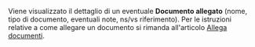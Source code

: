 Viene visualizzato il dettaglio di un eventuale **Documento allegato** (nome, tipo di documento, eventuali note, ns/vs riferimento). Per le istruzioni relative a come allegare un documento si rimanda all'articolo [Allega documenti](/docs/guide/common/operations-with-data/attach-documents).